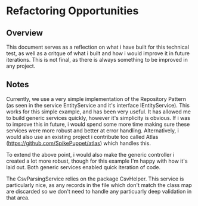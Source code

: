 # Refactoring Opportunities
## Overview
This document serves as a reflection on what i have built for this technical test, as well as a critque of what i built and how i would improve it in future iterations. This is not final, as there is always something to be improved in any project. 

## Notes
Currently, we use a very simple implementation of the Repository Pattern (as seen in the service EntityService and it's interface IEntityService<T>). This works for this simple example, and has been very useful. It has allowed me to build generic services quickly, however it's simplicity is obvious. If i was to improve this in future, i would spend some more time making sure these services were more robust and better at error handling. Alternatively, i would also use an existing project i contribute too called Atlas (https://github.com/SpikePuppet/atlas) which handles this.

To extend the above point, i would also make the generic controller i created a lot more robust, though for this example I'm happy with how it's laid out. Both generic services enabled quick iteration of code.

The CsvParsingService relies on the package CsvHelper. This service is particularly nice, as any records in the file which don't match the class map are discarded so we don't need to handle any particuarly deep validation in that area. 
